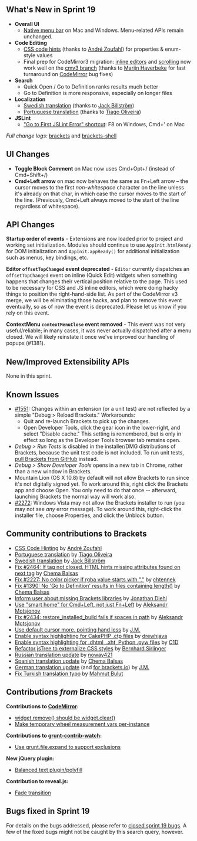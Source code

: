 What's New in Sprint 19
-----------------------
* **Overall UI**
    * [Native menu bar](https://trello.com/board/brackets/4f90a6d98f77505d7940ce88) on Mac and Windows. Menu-related APIs remain unchanged.
* **Code Editing**
    * [CSS code hints](https://github.com/brackets-cont/brackets/pull/2492) (thanks to [André Zoufahl](https://github.com/zoufahl)) for properties & enum-style values
    * Final prep for CodeMirror3 migration: [inline editors](https://trello.com/card/2-codemirror-3-inline-editor-size-vertically/4f90a6d98f77505d7940ce88/651) and [scrolling](https://trello.com/card/3-codemirror-3-scrolling/4f90a6d98f77505d7940ce88/652) now work well on the [cmv3 branch](https://github.com/brackets-cont/brackets/compare/master...cmv3) (thanks to [Marijn Haverbeke](https://github.com/marijnh) for fast turnaround on [CodeMirror](https://github.com/marijnh/CodeMirror) bug fixes)
* **Search**
    * Quick Open / Go to Definition ranks results much better
    * Go to Definition is more responsive, especially on longer files
* **Localization**
    * [Swedish translation](https://github.com/brackets-cont/brackets/pull/2477) (thanks to [Jack Billström](https://github.com/jackbillstrom))
    * [Portuguese translation](https://github.com/brackets-cont/brackets/pull/2582) (thanks to [Tiago Oliveira](https://github.com/Tiagoliveira))
* **JSLint**
    * ["Go to First JSLint Error" shortcut](https://github.com/brackets-cont/brackets/pull/2525): F8 on Windows, Cmd+' on Mac


_Full change logs:_ [brackets](https://github.com/brackets-cont/brackets/compare/sprint-18...sprint-19#commits_bucket) and [brackets-shell](https://github.com/brackets-cont/brackets-shell/compare/sprint-18...sprint-19#commits_bucket)


UI Changes
----------
* **Toggle Block Comment** on Mac now uses Cmd+Opt+/ (instead of Cmd+Shift+/)
* **Cmd+Left arrow** on mac now behaves the same as Fn+Left arrow &ndash; the cursor moves to the first _non-whitespace_ character on the line unless it's already on that char, in which case the cursor moves to the start of the line. (Previously, Cmd+Left always moved to the start of the line regardless of whitespace).


API Changes
-----------
**Startup order of events** - Extensions are now loaded prior to project and working set initialization. Modules should continue to use ``AppInit.htmlReady`` for DOM initialization and ``AppInit.appReady()`` for additional initialization such as menus, key bindings, etc.

**Editor `offsetTopChanged` event deprecated** - `Editor` currently dispatches an `offsetTopChanged` event on inline (Quick Edit) widgets when something happens that changes their vertical position relative to the page. This used to be necessary for CSS and JS inline editors, which were doing hacky things to position the right-hand-side list. As part of the CodeMirror v3 merge, we will be eliminating those hacks, and plan to remove this event eventually, so as of now the event is deprecated. Please let us know if you rely on this event.

**ContextMenu `contextMenuClose` event removed** - This event was not very useful/reliable; in many cases, it was never actually dispatched after a menu closed. We will likely reinstate it once we've improved our handling of popups (#1381).

New/Improved Extensibility APIs
-------------------------------
None in this sprint.

Known Issues
------------
* [#1551](https://github.com/brackets-cont/brackets/issues/1551): Changes within an extension (or a unit test) are not reflected by a simple "Debug > Reload Brackets." Workarounds:
    * Quit and re-launch Brackets to pick up the changes.
    * Open Developer Tools, click the gear icon in the lower-right, and select "Disable cache." This setting is remembered, but is only in effect so long as the Developer Tools browser tab remains open.
* _Debug > Run Tests_ is disabled in the installer/DMG distributions of Brackets, because the unit test code is not included. To run unit tests, [pull Brackets from GitHub](https://github.com/brackets-cont/brackets/wiki/How-to-Hack-on-Brackets#wiki-getcode) instead.
* _Debug > Show Developer Tools_ opens in a new tab in Chrome, rather than a new window in Brackets.
* Mountain Lion (OS X 10.8) by default will not allow Brackets to run since it's not digitally signed yet.  To work around this, right click the Brackets app and choose Open.  You only need to do that once -- afterward, launching Brackets the normal way will work also.
* [#2272](https://github.com/brackets-cont/brackets/issues/2272): Windows Vista may not allow the Brackets installer to run (you may not see _any_ error message). To work around this, right-click the installer file, choose Properties, and click the Unblock button.


Community contributions to Brackets
-----------------------------------
* [CSS Code Hinting](https://github.com/brackets-cont/brackets/pull/2498) by [André Zoufahl](https://github.com/zoufahl)
* [Portuguese translation](https://github.com/brackets-cont/brackets/pull/2582) by [Tiago Oliveira](https://github.com/Tiagoliveira)
* [Swedish translation](https://github.com/brackets-cont/brackets/pull/2338) by [Jack Billström](https://github.com/jackbillstrom)
* [Fix #2464: If tag not closed, HTML hints missing attributes found on next tag](https://github.com/brackets-cont/brackets/pull/2465) by [Chema Balsas](https://github.com/jbalsas)
* [Fix #2227: No color picker if rgba value starts with "."](https://github.com/brackets-cont/brackets/pull/2446) by [chtennek](https://github.com/chtennek)
* [Fix #1390: No 'Go to Definition' results in files containing length()](https://github.com/brackets-cont/brackets/pull/2317) by [Chema Balsas](https://github.com/jbalsas)
* [Inform user about missing Brackets libraries](https://github.com/brackets-cont/brackets/pull/2440) by [Jonathan Diehl](https://github.com/jdiehl)
* [Use "smart home" for Cmd+Left, not just Fn+Left](https://github.com/brackets-cont/brackets/pull/2483) by [Aleksandr Motsjonov](https://github.com/soswow)
* [Fix #2434: restore_installed_build fails if spaces in path](https://github.com/brackets-cont/brackets/pull/2484) by [Aleksandr Motsjonov](https://github.com/soswow)
* [Use default cursor more, pointing hand less](https://github.com/brackets-cont/brackets/pull/2144) by [J.M.](https://github.com/mynetx)
* [Enable syntax highlighting for CakePHP .ctp files](https://github.com/brackets-cont/brackets/pull/2430) by [drewhjava](https://github.com/drewhjava)
* [Enable syntax highlighting for .dhtml, .xht, Python .pyw files](https://github.com/brackets-cont/brackets/pull/2466) by [C1D](https://github.com/C1D)
* [Refactor jsTree to externalize CSS styles](https://github.com/brackets-cont/brackets/pull/2553) by [Bernhard Sirlinger](https://github.com/WebsiteDeveloper)
* [Russian translation update](https://github.com/brackets-cont/brackets/pull/2437) by [noway421](https://github.com/noway421)
* [Spanish translation update](https://github.com/brackets-cont/brackets/pull/2589) by [Chema Balsas](https://github.com/jbalsas)
* [German translation update](https://github.com/brackets-cont/brackets/pull/2580) (and [for brackets.io](https://github.com/brackets-cont/brackets/pull/2438)) by [J.M.](https://github.com/mynetx)
* [Fix Turkish translation typo](https://github.com/brackets-cont/brackets/pull/2460) by [Mahmut Bulut](https://github.com/vertexclique)


Contributions _from_ Brackets
-----------------------------
**Contributions to [CodeMirror](https://github.com/marijnh/CodeMirror):**
* [widget.remove() should be widget.clear()](https://github.com/marijnh/CodeMirror/commit/db1b28207d5b8b799d7202cf47bb9ece1c0afb3c)
* [Make temporary wheel measurement vars per-instance](https://github.com/marijnh/CodeMirror/commit/ece10c7208da8f36001f3ff02a86d0bd6612c0bb)

**Contributions to [grunt-contrib-watch](https://github.com/gruntjs/grunt-contrib-watch):**
* [Use grunt.file.expand to support exclusions](https://github.com/gruntjs/grunt-contrib-watch/pull/30)

**New jQuery plugin:**
* [Balanced text plugin/polyfill](https://github.com/adobe-webplatform/balance-text)

**Contribution to reveal.js:**
* [Fade transition](https://github.com/hakimel/reveal.js/pull/301)

Bugs fixed in Sprint 19
-----------------------
For details on the bugs addressed, please refer to [closed sprint 19 bugs](https://github.com/brackets-cont/brackets/issues?labels=&milestone=6&state=closed). A few of the fixed bugs might not be caught by this search query, however.